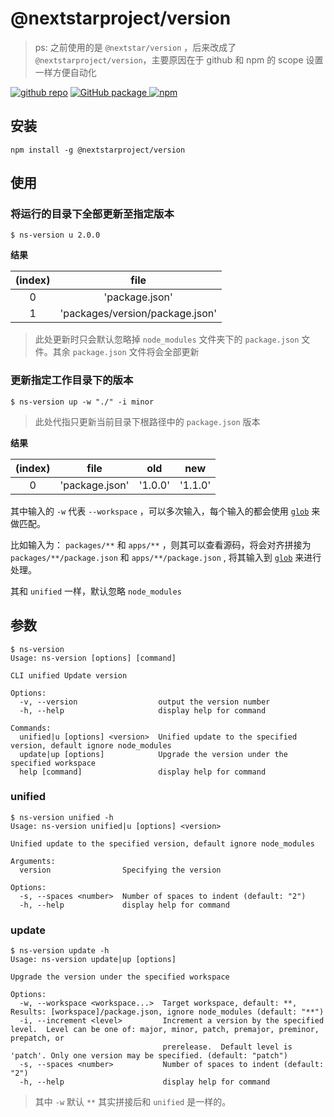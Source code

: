 # @nextstarproject/version

> ps: 之前使用的是 `@nextstar/version` ，后来改成了 `@nextstarproject/version`，主要原因在于 github 和 npm 的 scope 设置一样方便自动化

[![github repo](https://img.shields.io/badge/github-@nextstarproject/version-1677ff)](https://github.com/nextstarproject/cli-chore-monorepo/tree/master/packages/version)  [![GitHub package](https://img.shields.io/badge/github-package-blue) ](https://github.com/nextstarproject/cli-chore-monorepo/pkgs/npm/version)  [![npm](https://img.shields.io/npm/v/%40nextstarproject%2Fversion)](https://www.npmjs.com/package/@nextstarproject/version)

## 安装

```shell
npm install -g @nextstarproject/version
```

## 使用

### 将运行的目录下全部更新至指定版本

```shell
$ ns-version u 2.0.0
```

**结果**

| (index) |              file               |
| :-----: | :-----------------------------: |
|    0    |         'package.json'          |
|    1    | 'packages/version/package.json' |

> 此处更新时只会默认忽略掉 `node_modules` 文件夹下的 `package.json` 文件。其余 `package.json` 文件将会全部更新

### 更新指定工作目录下的版本

```shell
$ ns-version up -w "./" -i minor
```

> 此处代指只更新当前目录下根路径中的 `package.json` 版本

**结果**

| (index) |      file      |   old   |   new   |
| :-----: | :------------: | :-----: | :-----: |
|    0    | 'package.json' | '1.0.0' | '1.1.0' |

其中输入的 `-w` 代表 `--workspace` ，可以多次输入，每个输入的都会使用 [`glob`](https://www.npmjs.com/package/glob) 来做匹配。

比如输入为： `packages/**` 和 `apps/**` ，则其可以查看源码，将会对齐拼接为 `packages/**/package.json` 和 `apps/**/package.json` , 将其输入到 [`glob`](https://www.npmjs.com/package/glob) 来进行处理。

其和 `unified` 一样，默认忽略 `node_modules`


## 参数


```shell
$ ns-version             
Usage: ns-version [options] [command]

CLI unified Update version

Options:
  -v, --version                  output the version number
  -h, --help                     display help for command

Commands:
  unified|u [options] <version>  Unified update to the specified version, default ignore node_modules
  update|up [options]            Upgrade the version under the specified workspace
  help [command]                 display help for command
```

### unified

```shell
$ ns-version unified -h
Usage: ns-version unified|u [options] <version>

Unified update to the specified version, default ignore node_modules

Arguments:
  version                Specifying the version

Options:
  -s, --spaces <number>  Number of spaces to indent (default: "2")
  -h, --help             display help for command
```

### update

```shell
$ ns-version update -h 
Usage: ns-version update|up [options]

Upgrade the version under the specified workspace

Options:
  -w, --workspace <workspace...>  Target workspace, default: **, Results: [workspace]/package.json, ignore node_modules (default: "**")
  -i, --increment <level>         Increment a version by the specified level.  Level can be one of: major, minor, patch, premajor, preminor, prepatch, or
                                  prerelease.  Default level is 'patch'. Only one version may be specified. (default: "patch")
  -s, --spaces <number>           Number of spaces to indent (default: "2")
  -h, --help                      display help for command
```

> 其中 `-w` 默认 `**` 其实拼接后和 `unified` 是一样的。

